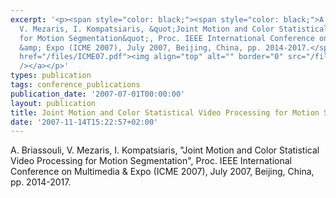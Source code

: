 ```yaml
---
excerpt: '<p><span style="color: black;"><span style="color: black;">A. Briassouli,
  V. Mezaris, I. Kompatsiaris, &quot;Joint Motion and Color Statistical Video Processing
  for Motion Segmentation&quot;, Proc. IEEE International Conference on Multimedia
  &amp; Expo (ICME 2007), July 2007, Beijing, China, pp. 2014-2017.</span></span><a
  href="/files/ICME07.pdf"><img align="top" alt="" border="0" src="/files/pdf/pdf.png"
  /></a></p>'
types: publication
tags: conference_publications
publication_date: '2007-07-01T00:00:00'
layout: publication
title: Joint Motion and Color Statistical Video Processing for Motion Segmentation
date: '2007-11-14T15:22:57+02:00'
---
```

A. Briassouli, V. Mezaris, I. Kompatsiaris, &quot;Joint Motion and Color Statistical Video Processing for Motion Segmentation&quot;, Proc. IEEE International Conference on Multimedia &amp; Expo (ICME 2007), July 2007, Beijing, China, pp. 2014-2017.
